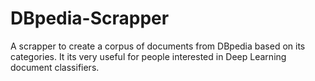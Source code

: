 # DBpedia-Scrapper
A scrapper to create a corpus of documents from DBpedia based on its categories. It its very useful for people interested in Deep Learning document classifiers.
